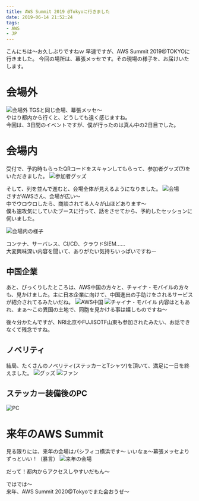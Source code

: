 ```yaml
---
title: AWS Summit 2019 @Tokyoに行きました
date: 2019-06-14 21:52:24
tags:
- AWS
- JP
---
```


こんにちは〜お久しぶりですねｗ
早速ですが、AWS Summit 2019@TOKYOに行きました。
今回の場所は、幕張メッセです。その現場の様子を、お届けいたします。
<!--more-->

# 会場外
![会場外](https://wx4.sinaimg.cn/mw690/735d420agy1g40j7laxguj21400u0hdt.jpg)
TGSと同じ会場、幕張メッセ〜  
やはり都内から行くと、どうしても遠く感じますね。  
今回は、3日間のイベントですが、僕が行ったのは真ん中の2日目でした。  

# 会場内
受付で、予約時もらったQRコードをスキャンしてもらって、参加者グッズ(?)をいただきました。
![参加者グッズ](https://wx2.sinaimg.cn/mw690/735d420agy1g40j7mqu2oj20u0140e81.jpg)

そして、列を並んで進むと、会場全体が見えるようになりました。
![会場](https://wx2.sinaimg.cn/mw690/735d420agy1g40j7mnontj21400u04qp.jpg)  
さすがAWSさん、会場が広い〜  
中でウロウロしたら、商談されてる人々が山ほどあります〜  
僕も速攻気にしていたブースに行って、話をさせてから、予約したセッションに伺いました。  

![会場内の様子](https://wx3.sinaimg.cn/mw690/735d420agy1g40j7nedtsj21400u0e81.jpg)

コンテナ、サーバレス、CI/CD、クラウドSIEM......  
大変興味深い内容を聞いて、ありがたい気持ちいっぱいですねー  

## 中国企業
あと、びっくりしたところは、AWS中国の方々と、チャイナ・モバイルの方々も、見かけました。主に日本企業に向けて、中国進出の手助けをされるサービスが紹介されてるみたいだね。
![AWS中国](https://wx1.sinaimg.cn/mw690/735d420agy1g40j7n22y8j20u0140qff.jpg)
![チャイナ・モバイル](https://wx1.sinaimg.cn/mw690/735d420agy1g40j7mo1r7j20u014049k.jpg)
内容はともあれ、まぁ〜この異国の土地で、同胞を見かける事は嬉しものですね〜  

後々分かたんですが、NRI北京やFUJISOTF山東も参加されたみたい、お話できなくて残念ですね。

## ノベリティ
結局、たくさんのノベリティ(ステッカーとTシャツ)を頂いて、満足に一日を終えました。
![グッズ](https://wx3.sinaimg.cn/mw690/735d420agy1g40j7nrrznj20u00u04qp.jpg)
![ファン](https://wx3.sinaimg.cn/mw690/735d420agy1g40j7o998lj21400u07wh.jpg)

## ステッカー装備後のPC
![PC](https://wx4.sinaimg.cn/mw690/735d420agy1g41jga9vuzj21400u04qp.jpg)

# 来年のAWS Summit
見る限りには、来年の会場はパシフィコ横浜です〜
いいなぁ〜幕張メッセよりずっといい！（暴言）
![来年の会場](https://wx4.sinaimg.cn/mw690/735d420agy1g40j7ov0kxj21400u0b29.jpg)

だって！都内からアクセスしやすいだもん〜  

ではでは～  
来年、AWS Summit 2020@Tokyoでまた会おうぜ〜
